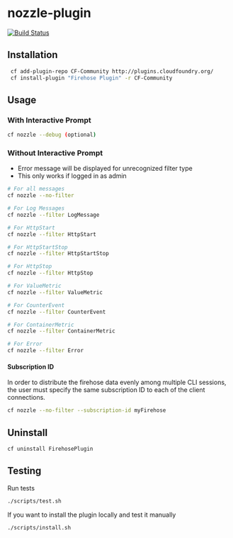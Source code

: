 # nozzle-plugin

[![Build Status](https://travis-ci.org/cloudfoundry/firehose-plugin.svg?branch=master)](https://travis-ci.org/cloudfoundry/firehose-plugin)

## Installation

```bash
 cf add-plugin-repo CF-Community http://plugins.cloudfoundry.org/
 cf install-plugin "Firehose Plugin" -r CF-Community

```

## Usage

### With Interactive Prompt
```bash
cf nozzle --debug (optional)
```

### Without Interactive Prompt
- Error message will be displayed for unrecognized filter type
- This only works if logged in as admin

 ```bash
 # For all messages
 cf nozzle --no-filter
 
 # For Log Messages
 cf nozzle --filter LogMessage
 
 # For HttpStart
 cf nozzle --filter HttpStart
 
 # For HttpStartStop
 cf nozzle --filter HttpStartStop
 
 # For HttpStop
 cf nozzle --filter HttpStop
 
 # For ValueMetric
 cf nozzle --filter ValueMetric
 
 # For CounterEvent
 cf nozzle --filter CounterEvent
 
 # For ContainerMetric
 cf nozzle --filter ContainerMetric
 
 # For Error
 cf nozzle --filter Error
 ```
#### Subscription ID
In order to distribute the firehose data evenly among multiple CLI sessions, the user must specify
the same subscription ID to each of the client connections.

 ```bash
 cf nozzle --no-filter --subscription-id myFirehose
 ```

## Uninstall

```bash
cf uninstall FirehosePlugin
```

## Testing

Run tests
```bash
./scripts/test.sh
```

If you want to install the plugin locally and test it manually
```bash
./scripts/install.sh
```

